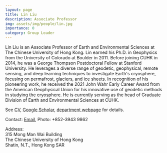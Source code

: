 ```yaml
---
layout: page
title: Lin Liu
description: Associate Professor
img: assets/img/people/lin.jpg
importance: 0
category: Group Leader
---
```

Lin Liu is an Associate Professor of Earth and Environmental Sciences at The Chinese University of Hong Kong. Lin earned his Ph.D. in Geophysics from the University of Colorado at Boulder in 2011. Before joining CUHK in 2014, he was a George Thompson Postdoctoral Fellow at Stanford University. He leverages a diverse range of geodetic, geophysical, remote sensing, and deep learning techniques to investigate Earth's cryosphere, focusing on permafrost, glaciers, and ice sheets. In recognition of his pioneering work, he received the 2021 John Wahr Early Career Award from the American Geophysical Union for his innovative use of geodetic methods in studying the cryosphere. He is currently serving as the head of Graduate Division of Earth and Environmental Sciences at CUHK.

See [CV](/assets/pdf/cv_linliu.pdf), [Google Scholar](https://scholar.google.com.hk/citations?user=5VBaQTIAAAAJ&hl=en), [department webpage](https://www.ees.cuhk.edu.hk/staff/prof-liu-lin) for details. 

Contact: [Email](mailto:liulin@cuhk.edu.hk), Photo: +852-3943 9862

Address: <br> 
315 Mong Man Wai Building<br> 
The Chinese University of Hong Kong<br> 
Shatin, N.T., Hong Kong SAR



